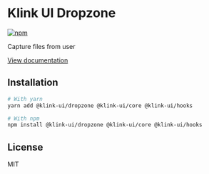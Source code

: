 # Klink UI Dropzone

[![npm](https://img.shields.io/npm/dm/@klink-ui/dropzone)](https://www.npmjs.com/package/@klink-ui/dropzone)

Capture files from user

[View documentation](https://klink-ui.dev/)

## Installation

```bash
# With yarn
yarn add @klink-ui/dropzone @klink-ui/core @klink-ui/hooks

# With npm
npm install @klink-ui/dropzone @klink-ui/core @klink-ui/hooks
```

## License

MIT

